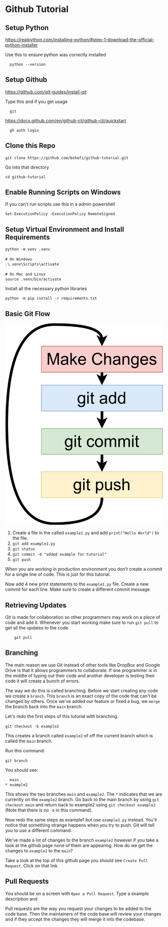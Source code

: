 # Github Tutorial

## Setup Python
https://realpython.com/installing-python/#step-1-download-the-official-python-installer

Use this to ensure python was correctly installed
```
  python --version
```

## Setup Github
https://github.com/git-guides/install-git


Type this and if you get usage
```
  git
```

https://docs.github.com/en/github-cli/github-cli/quickstart

```
  gh auth login
```


## Clone this Repo
```
git clone https://github.com/bshafi/github-tutorial.git
```

Go into that directory
```
cd github-tutorial
```

## Enable Running Scripts on Windows
If you can't run scripts use this in a admin powershell
```
Set-ExecutionPolicy -ExecutionPolicy RemoteSigned
```

## Setup Virtual Environment and Install Requirements
```
python -m venv .venv

# On Windows
.\.venv\Scripts\activate

# On Mac and Linux
source .venv/bin/activate
```
Install all the necessary python libraries
```
python -m pip install -r requirements.txt
```

## Basic Git Flow

![img](resources/git%20flow.svg)

1. Create a file in the called `example1.py` and add `print("Hello World")` to the file.
2. `git add example1.py`
3. `git status`
3. `git commit -m "added example for tutorial"`
4. `git push`

When you are working in production environment you don't create a commit for a single line of code. This is just for this tutorial.

Now add 4 new print statements to the `example1.py` file. Create a new commit for each line. Make sure to create a different commit message.

## Retrieving Updates

Git is made for collaboration so other programmers may work on a piece of code and add it. Whenever you start working make sure to run `git pull` to get all the updates to the code.

```
    git pull
```

## Branching

The main reason we use Git instead of other tools like DropBox and Google Drive is that it allows programmers to collaborate. If one programmer is in the middle of typing out their code and another developer is testing their code it will create a bunch of errors. 

The way we do this is called branching. Before we start creating any code we create a `branch`. This `branch` is an exact copy of the code that can't be changed by others. Once we've added our feature or fixed a bug, we `merge` the branch back into the `main` branch.

Let's redo the first steps of this tutorial with branching.

```git checkout -b example2```

This creates a branch called `example2` of off the current branch which is called the `main` branch. 

Run this command:

```git branch```

You should see:

```
  main
* example2
```

This shows the two branches `main` and `example2`. The `*` indicates that we are currently on the `example2` branch. Go back to the main branch by using `git checkout main` and return back to example2 using `git checkout example2` (Note that there is no `-b` in this command).

Now redo the same steps as example1 but use `example2.py` instead. You'll notice that something strange happens when you try to push. Git will tell you to use a different command.

We've made a lot of changes to the branch `example2` however if you take a look at the github page none of them are appearing. How do we get the changes to `example2` to the `main`?

Take a look at the top of this github page you should see `Create Pull Request`. Click on that link

## Pull Requests

You should be on a screen with `Open a Pull Request`. Type a example description and 

Pull requests are the way you request your changes to be added to the code base. Then the maintainers of the code base will review your changes and if they accept the changes they will merge it into the codebase.